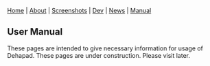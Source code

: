 [Home](index.md) | [About](about.md) | [Screenshots](screenshots.md) | [Dev](development.md) | [News](news.md) | [Manual](user_manual.md) 

## User Manual

These pages are intended to give necessary information for usage of Dehapad. These pages are under construction. Please visit later.
